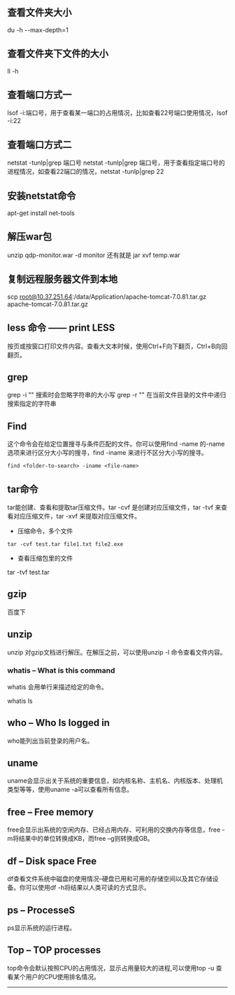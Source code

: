 ## 查看文件夹大小

du -h --max-depth=1

## 查看文件夹下文件的大小

ll -h


## 查看端口方式一
lsof -i:端口号，用于查看某一端口的占用情况，比如查看22号端口使用情况，lsof -i:22


## 查看端口方式二
netstat -tunlp|grep 端口号
netstat -tunlp|grep 端口号，用于查看指定端口号的进程情况，如查看22端口的情况，netstat -tunlp|grep 22

## 安装netstat命令

apt-get install net-tools

## 解压war包

unzip qdp-monitor.war -d monitor
还有就是
jar xvf temp.war



## 复制远程服务器文件到本地
scp root@10.37.251.64:/data/Application/apache-tomcat-7.0.81.tar.gz apache-tomcat-7.0.81.tar.gz

## less 命令 —— print LESS

按页或按窗口打印文件内容。查看大文本时候，使用Ctrl+F向下翻页，Ctrl+B向回翻页。

## grep

grep -i "" 搜索时会忽略字符串的大小写
grep -r "" 在当前文件目录的文件中递归搜索指定的字符串

## Find
这个命令会在给定位置搜寻与条件匹配的文件。你可以使用find -name 的-name选项来进行区分大小写的搜寻，find -iname 来进行不区分大小写的搜寻。

```
find <folder-to-search> -iname <file-name>
```

## tar命令

tar能创建、查看和提取tar压缩文件。tar -cvf 是创建对应压缩文件，tar -tvf 来查看对应压缩文件，tar -xvf 来提取对应压缩文件。

- 压缩命令，多个文件
```
tar -cvf test.tar file1.txt file2.exe
```

- 查看压缩包里的文件

tar -tvf test.tar


## gzip

百度下

## unzip
unzip 对gzip文档进行解压。在解压之前，可以使用unzip -l 命令查看文件内容。

### whatis – What is this command
whatis 会用单行来描述给定的命令。

whatis ls

## who – Who Is logged in
who能列出当前登录的用户名。

## uname
uname会显示出关于系统的重要信息，如内核名称、主机名、内核版本、处理机类型等等，使用uname -a可以查看所有信息。

## free – Free memory
free会显示出系统的空闲内存、已经占用内存、可利用的交换内存等信息，free -m将结果中的单位转换成KB，而free –g则转换成GB。

## df – Disk space Free
df查看文件系统中磁盘的使用情况–硬盘已用和可用的存储空间以及其它存储设备。你可以使用df -h将结果以人类可读的方式显示。

## ps – ProcesseS
ps显示系统的运行进程。

## Top – TOP processes
top命令会默认按照CPU的占用情况，显示占用量较大的进程,可以使用top -u 查看某个用户的CPU使用排名情况。










---
